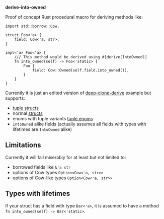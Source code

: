 **derive-into-owned**

Proof of concept Rust procedural macro for deriving methods like:

```
import std::borrow::Cow;

struct Foo<'a> {
	field: Cow<'a, str>,
}

impl<'a> Foo<'a> {
	/// This method would be derived using #[derive(IntoOwned)]
	fn into_owned(self) -> Foo<'static> {
		Foo {
			field: Cow::Owned(self.field.into_owned()),
		}
	}
}
```

Currently it is just an edited version of [deep-clone-derive](https://github.com/asajeffrey/deep-clone/blob/master/deep-clone-derive/lib.rs) example but supports:

 * [tuple structs](./blob/tests/tuple_struct.rs)
 * normal [structs](./blob/tests/struct.rs)
 * enums with tuple variants [tuple enums](./blob/tests/simple_enum.rs)
 * `IntoOwned` alike fields (actually assumes all fields with types with lifetimes are `IntoOwned` alike)

## Limitations

Currently it will fail miserably for at least but not limited to:

 * borrowed fields like `&'a str`
 * options of Cow types `Option<Cow<'a, str>>`
 * options of Cow-like types `Option<Cow<'a, str>>`

## Types with lifetimes

If your struct has a field with type `Bar<'a>`, it is assumed to have a method `fn into_owned(self) -> Bar<'static>`.
